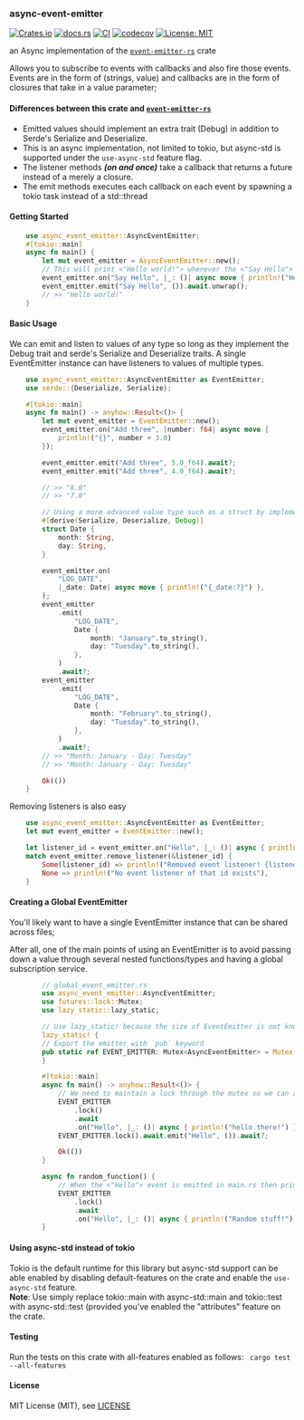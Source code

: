 ### async-event-emitter

[![Crates.io](https://img.shields.io/crates/v/async-event-emitter)](https://crates.io/crates/async-event-emitter)
[![docs.rs](https://img.shields.io/docsrs/async-event-emitter)](https://docs.rs/async-event-emitter/0.1.1/async_event_emitter/)
[![CI](https://github.com/spencerjibz/async-event-emitter-rs/actions/workflows/ci.yml/badge.svg)](https://github.com/spencerjibz/async-event-emitter-rs/actions/workflows/ci.yml)
[![codecov](https://codecov.io/gh/spencerjibz/async-event-emitter-rs/graph/badge.svg?token=WDGKRW604P)](https://codecov.io/gh/spencerjibz/async-event-emitter-rs)
[![License: MIT](https://img.shields.io/badge/License-MIT-yellow.svg)](https://opensource.org/licenses/MIT)

an Async implementation of the [`event-emitter-rs`](https://crates.io/crates/event-emitter-rs) crate

Allows you to subscribe to events with callbacks and also fire those events.
Events are in the form of (strings, value) and callbacks are in the form of closures that take in a value parameter;

#### Differences between this crate and [`event-emitter-rs`](https://crates.io/crates/event-emitter-rs)

-    Emitted values should implement an extra trait (Debug) in addition to Serde's Serialize and Deserialize.
-    This is an async implementation, not limited to tokio, but async-std is supported  under the ``` use-async-std ``` feature flag.
-    The listener methods **_(on and once)_** take a callback that returns a future instead of a merely a closure.
-    The emit methods executes each callback on each event by spawning a tokio task instead of a std::thread

#### Getting Started

```rust
    use async_event_emitter::AsyncEventEmitter;
    #[tokio::main]
    async fn main() {
        let mut event_emitter = AsyncEventEmitter::new();
        // This will print <"Hello world!"> whenever the <"Say Hello"> event is emitted
        event_emitter.on("Say Hello", |_: ()| async move { println!("Hello world!") });
        event_emitter.emit("Say Hello", ()).await.unwrap();
        // >> "Hello world!"
    }
```

#### Basic Usage

We can emit and listen to values of any type so long as they implement the Debug trait and serde's Serialize and Deserialize traits.
A single EventEmitter instance can have listeners to values of multiple types.

```rust
    use async_event_emitter::AsyncEventEmitter as EventEmitter;
    use serde::{Deserialize, Serialize};

    #[tokio::main]
    async fn main() -> anyhow::Result<()> {
        let mut event_emitter = EventEmitter::new();
        event_emitter.on("Add three", |number: f64| async move {
            println!("{}", number + 3.0)
        });

        event_emitter.emit("Add three", 5.0_f64).await?;
        event_emitter.emit("Add three", 4.0_f64).await?;

        // >> "8.0"
        // >> "7.0"

        // Using a more advanced value type such as a struct by implementing the serde traits
        #[derive(Serialize, Deserialize, Debug)]
        struct Date {
            month: String,
            day: String,
        }

        event_emitter.on(
            "LOG_DATE",
            |_date: Date| async move { println!("{_date:?}") },
        );
        event_emitter
            .emit(
                "LOG_DATE",
                Date {
                    month: "January".to_string(),
                    day: "Tuesday".to_string(),
                },
            )
            .await?;
        event_emitter
            .emit(
                "LOG_DATE",
                Date {
                    month: "February".to_string(),
                    day: "Tuesday".to_string(),
                },
            )
            .await?;
        // >> "Month: January - Day: Tuesday"
        // >> "Month: January - Day: Tuesday"

        Ok(())
    }
```

Removing listeners is also easy

```rust
    use async_event_emitter::AsyncEventEmitter as EventEmitter;
    let mut event_emitter = EventEmitter::new();

    let listener_id = event_emitter.on("Hello", |_: ()| async { println!("Hello World") });
    match event_emitter.remove_listener(&listener_id) {
        Some(listener_id) => println!("Removed event listener! {listener_id}"),
        None => println!("No event listener of that id exists"),
    }
```

#### Creating a Global EventEmitter

You'll likely want to have a single EventEmitter instance that can be shared across files;

After all, one of the main points of using an EventEmitter is to avoid passing down a value through several nested functions/types and having a global subscription service.

```rust
        // global_event_emitter.rs
        use async_event_emitter::AsyncEventEmitter;
        use futures::lock::Mutex;
        use lazy_static::lazy_static;

        // Use lazy_static! because the size of EventEmitter is not known at compile time
        lazy_static! {
        // Export the emitter with `pub` keyword
        pub static ref EVENT_EMITTER: Mutex<AsyncEventEmitter> = Mutex::new(AsyncEventEmitter::new());
        }

        #[tokio::main]
        async fn main() -> anyhow::Result<()> {
            // We need to maintain a lock through the mutex so we can avoid data races
            EVENT_EMITTER
                .lock()
                .await
                .on("Hello", |_: ()| async { println!("hello there!") });
            EVENT_EMITTER.lock().await.emit("Hello", ()).await?;

            Ok(())
        }

        async fn random_function() {
            // When the <"Hello"> event is emitted in main.rs then print <"Random stuff!">
            EVENT_EMITTER
                .lock()
                .await
                .on("Hello", |_: ()| async { println!("Random stuff!") });
        }

```
 #### Using async-std instead of tokio
Tokio is the default  runtime for this library but async-std support can be able enabled by disabling default-features on the crate and enable the ```use-async-std``` feature.
     <br>
**Note**: Use simply replace tokio::main with async-std::main and tokio::test with async-std::test (provided you've enabled the "attributes" feature on the crate.

 #### Testing
 Run the tests on this crate with all-features enabled as follows:
       ``` cargo test --all-features```


#### License

MIT License (MIT), see [LICENSE](LICENSE)
